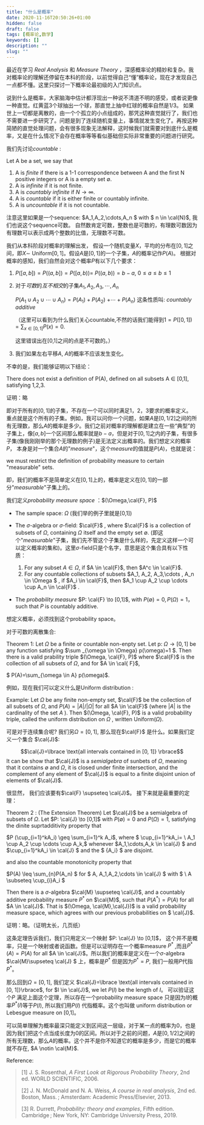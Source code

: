 ```yaml
---
title: "什么是概率"
date: 2020-11-16T20:50:26+01:00
hidden: false
draft: false
tags: [概率论,数学]
keywords: []
description: ""
slug: ""
---
```


最近在学习 *Real Analysis* 和 *Measure Theory* ，深感概率论的精妙和复杂。我对概率论的理解还停留在本科的阶段，以前觉得自己“懂”概率论，现在才发现自己一点都不懂。这里只探讨一下概率论最初级的入门知识点。



说到什么是概率，大家脑海中估计都浮现出一种说不清道不明的感受，或者说更像一种直觉。红黄蓝3个球抽出一个球，那直觉上抽中红球的概率自然是$1/3$。 如果世上一切都是离散的，由一个个孤立的小点组成的，那凭这种直觉就行了，我们也不需要进一步研究了。问题是到了连续随机变量上，事情就发生变化了。再按这种简陋的直觉处理问题，会有很多现象无法解释，这时候我们就需要对到底什么是概率，又是在什么情况下会存在概率等等看似基础但实际非常重要的问题进行研究。



我们先讨论$\textit{countable}$ :

Let A be a set, we say that

1. A is $\textit{finite}$ if there is a 1-1 correspondence between A and the first N  positive integers or A is a empty set $\emptyset$.
2. A is $\textit{infinite}$​ if it is not finite.
3. A is $\textit{countably infinite}$ if $N \to \infty$.
4. A is $\textit{countable}$ if it is either finite or countably infinite.
5. A is $\textit{uncountable}$ if it is not countable.

注意这里如果是一个sequence: $A_1,A_2,\cdots,A_n $ with $  n \in \cal{N}$, 我们也说这个sequence可数。 自然数肯定可数，整数也是可数的，有理数可数因为有理数可以表示成两个整数的比值，无理数不可数。



我们从本科阶段对概率的理解出发， 假设一个随机变量$X$，平均的分布在$[0,1]$之间，即$X \sim$ $\text{Uniform}[0,1]$。假设$A$是$[0,1]$的一个子集，$A$的概率记作$P(A)$。 根据对概率的感知，我们自然会对这个概率$P$有以下几个要求：

1. $P([a,b])=P((a,b])=P([a,b))=$ $P((a,b))=b-a$, $0\leq a \leq b \leq 1$

2. 对于*可数*的*互不相交*的子集$A_1, A_2, A_3,\cdots , A_n$

   $P(A_1 \cup A_2 \cup \cdots \cup A_n)=P(A_1)+P(A_2)$ $+\cdots+P(A_n)$ 								这条性质叫: $\textit{countably additive}$

   （这里可以看到为什么我们关心countable,不然的话我们能得到$1=P([0,1])=\sum_{x\in[0,1]}P(x)=0.$ 

   这里错误出在[0,1]之间的点是不可数的。）

3. 我们如果左右平移$A$, $A$的概率不应该发生变化。

不幸的是，我们能够证明以下结论：

There does not exist a  definition of P(A), defined on all subsets A $\in$ [0,1], satisfying 1,2,3.

证明：略

即对于所有的$[0,1]$的子集，不存在一个可以同时满足1，2，3要求的概率定义。 重点就是这个所有的子集。例如，我可以问你一个问题，如果$A$是$[0,1/2]$之间的所有无理数，那么$A$的概率是多少。我们之前对概率的理解都是建立在一些“典型”的子集上，像$[a,b]$一个区间那么概率就是$b-a$，但是对于$[0,1]$之内的子集，有很多子集(像我刚刚举的那个无理数的例子)是无法定义出概率的。我们想定义的概率$P$， 本身是对一个集合$A$的"$measure$"，这个$measure$的值就是$P(A)$，也就是说：

we must restrict the definition of probability measure to certain "measurable" sets.

即，我们的概率不是简单定义在$[0,1]$上的，概率是定义在$[0,1]$的一部分"$measurable$"子集上的。



我们定义$\textit{probability measure space}$ ：$(\Omega,\cal{F}, P)$

* The sample space: $\Omega$ (我们举的例子里就是[0,1])
* The $\sigma$-algebra or $\sigma$-field: $\cal{F}$ , where $\cal{F}$ is a collection of subsets of $\Omega$, containing $\Omega$ itself and the empty set $\emptyset$. (即这个"$measurable$"子集，我们先不管这个子集是什么样的，先定义这样一个可以定义概率的集和)。这里$\sigma$-field​只是个名字，意思是这个集合具有以下性质：
  1. For any subset $A \in \Omega$, if $A \in \cal{F}$, then $A^c \in \cal{F}$.
  2. For any countable collections of subsets $A_1, A_2, A_3,\cdots , A_n \in \Omega $ , if $A_i \in \cal{F}$, then $A_1 \cup A_2 \cup \cdots \cup A_n \in \cal{F}$ . 

* The $\textit{probability measure}$  $P: \cal{F} \to [0,1]$, with $P(\emptyset)=0, P(\Omega)=1$， such that $P$ is countably additive.

想定义概率，必须找到这个probability space。



对于可数的离散集合: 

Theorem 1: Let $\Omega$ be a finite or countable non-enpty set. Let p: $\Omega \to [0,1]$ be any function satisfying $\sum _{\omega \in \Omega} p(\omega)=1 $. Then there is a valid prability triple  $(\Omega, \cal{F}, P)$  where $\cal{F}$ is the collection of all subsets of $\Omega$, and for $A \in \cal{ F}$, 

$ P(A)=\sum_{\omega \in A} p(\omega)$.

例如，现在我们可以定义什么是Uniform distribution :

Example: Let $\Omega$  be  any finite non-empty set,  $\cal{F}$ be the  collection of all subsets of $\Omega$, and $P(A)= |A| / |\Omega|$ for all $A \in \cal{F}$ (where $|A|$ is the cardinality of the set $A$ ).  Then $(\Omega, \cal{F}, P)$ is a valid probability triple, called the uniform distribution  on $\Omega$ , written Uniform$(\Omega)$.



可是对于连续集合呢? 我们另$\Omega=[0,1]$, 那么现在$\cal{F}$ 是什么。如果我们定义一个集合 $\cal{J}$:

$$\cal{J}=\lbrace \text{all intervals contained in [0, 1]} \rbrace$$  It can be show that $\cal{J}$ is a *semialgebra* of sunbets of $\Omega$, meaning that it contains $\emptyset$ and $\Omega$, it is closed under finite intersection, and the complement of any element of $\cal{J}$ is equal to a finite disjoint union of elements of $\cal{J}$.

很显然， 我们应该要有$\cal{F} \supseteq \cal{J}$。 接下来就是最重要的定理：

Theorem 2 : (The Extension Theorem)  Let $\cal{J}$ be a semialgebra of subsets of $\Omega$. Let $P: \cal{J} \to [0,1]$ with $P(\emptyset)=0$ and $P(\Omega)=1$, satisfying the dinite suprtadditivity property that

$P (\cup_{i=1}^kA_i) \geq \sum_{i=1}^k A_i$, where $ \cup_{i=1}^kA_i= \ A_1 \cup A_2 \cup \cdots \cup A_k,$ whenever $A_1,\cdots,A_k \in \cal{J} $ and $\cup_{i=1}^kA_i \in \cal{J} $ and  the $ {A_i} $ are  disjoint​.    

and also the countable monotonicity property that

$P(A) \leq \sum_{n}P(A_n) $ for $ A, A_1,A_2,\cdots \in \cal{J} $ with $ \ A \subseteq \cup_{i}A_i $

Then there is a $\sigma$-algebra $\cal{M}  \supseteq \cal{J}$, and a countably additive probability measure $P^\ast$ on $\cal{M}$, such that $P(A^\ast)=P(A)$ for all $A \in \cal{J}$. That is $(\Omega, \cal{M},\cal{J})$ is a valid probability measure space, which agrees with our previous probabilities on $ \cal{J}$.

证明：略。（证明太长，几页纸）



这条定理告诉我们，我们只用定义一个映射 $P: \cal{J} \to [0,1]$， 这个并不是概率，只是一个映射或者说函数。但是可以证明存在一个概率measure $P^\ast$ ,而且$P^\ast(A)=P(A)$ for all $A \in \cal{J}$。所以我们的概率是定义在一个$\sigma$-algebra $\cal{M}\supseteq \cal{J} $ 上，概率是$P^\ast$ 但是因为$P^\ast=P$, 我们一般用$P$代指$P^\ast$。



那么回到$\Omega=[0,1]$, 我们定义 $\cal{J}=\lbrace \text{all intervals contained in [0, 1]}\rbrace$, for $I \in \cal{J}$, we let $P(I)$ be the length of $I$。 可以验证这个$P$ 满足上面这个定理，所以存在一个probability measure space 只是因为$I$的概率$P^\ast(I)$等于$P(I)$, 所以我们用$P(I)$ 代指概率。这个也叫做 uniform  distribution​ or ​Lebesgue measure​ on [0,1]。



可以简单理解为概率最深只能定义到区间这一层级，对于某一点的概率为0，也是因为我们把这个点当成长度为0的区间。所以对于之前的问题，$A$是$[0,1/2]$之间的所有无理数，那么$A$的概率。这个并不是你不知道它的概率是多少，而是它的概率就不存在, $A \notin \cal{M}$. 



Reference:

>[1] J. S. Rosenthal, *A First Look at Rigorous Probability Theory*, 2nd ed. WORLD SCIENTIFIC, 2006.
>
>[2] J. N. McDonald and N. A. Weiss, *A course in real analysis*, 2nd ed. Boston, Mass. ; Amsterdam: Academic Press/Elsevier, 2013.
>
>[3] R. Durrett, *Probability: theory and examples*, Fifth edition. Cambridge ; New York, NY: Cambridge University Press, 2019.

 

















